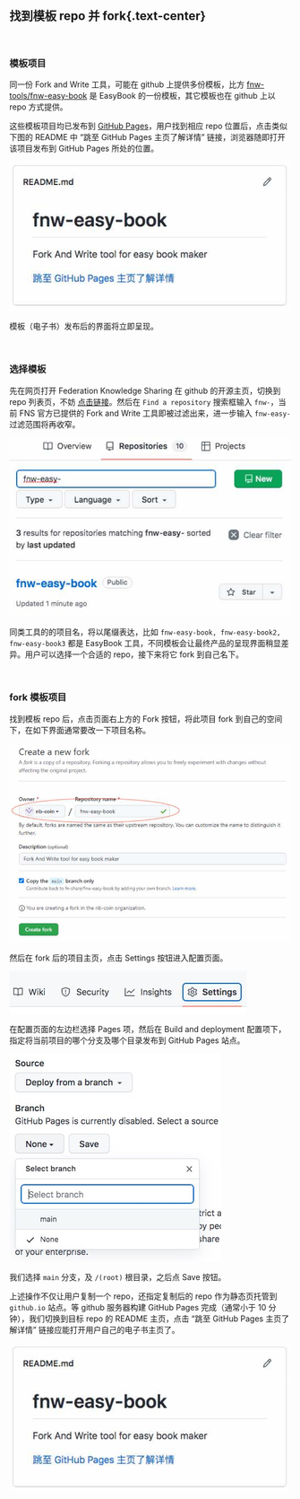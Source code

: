 找到模板 repo 并 fork{.text-center}
---------------------------------

&nbsp;

### 模板项目

同一份 Fork and Write 工具，可能在 github 上提供多份模板，比方 [fnw-tools/fnw-easy-book](https://github.com/fnw-tools/fnw-easy-book) 是 EasyBook 的一份模板，其它模板也在 github 上以 repo 方式提供。

这些模板项目均已发布到 [GitHub Pages](https://pages.github.com/)，用户找到相应 repo 位置后，点击类似下图的 README 中 “跳至 GitHub Pages 主页了解详情” 链接，浏览器随即打开该项目发布到 GitHub Pages 所处的位置。

![Jump to GitHub Pages](res/readme_ref.jpg)

模板（电子书）发布后的界面将立即呈现。

&nbsp;

### 选择模板

先在网页打开 Federation Knowledge Sharing 在 github 的开源主页，切换到 repo 列表页，不妨 [点击链接](https://github.com/fnw-tools?tab=repositories)。然后在 `Find a repository` 搜索框输入 `fnw-`，当前 FNS 官方已提供的 Fork and Write 工具即被过滤出来，进一步输入 `fnw-easy-` 过滤范围将再收窄。

![filter repositories](res/repo_filter.jpg)

同类工具的的项目名，将以尾缀表达，比如 `fnw-easy-book, fnw-easy-book2, fnw-easy-book3` 都是 EasyBook 工具，不同模板会让最终产品的呈现界面稍显差异。用户可以选择一个合适的 repo，接下来将它 fork 到自己名下。

&nbsp;

### fork 模板项目

找到模板 repo 后，点击页面右上方的 Fork 按钮，将此项目 fork 到自己的空间下，在如下界面通常要改一下项目名称。

![fork](res/fork_repo.jpg)

然后在 fork 后的项目主页，点击 Settings 按钮进入配置页面。

![settings](res/repo_settings.jpg)

在配置页面的左边栏选择 Pages 项，然后在 Build and deployment 配置项下，指定将当前项目的哪个分支及哪个目录发布到 GitHub Pages 站点。

![settings](res/select_branch.jpg)

我们选择 `main` 分支，及 `/(root)` 根目录，之后点 Save 按钮。

上述操作不仅让用户复制一个 repo，还指定复制后的 repo 作为静态页托管到 `github.io` 站点。等 github 服务器构建 GitHub Pages 完成（通常小于 10 分钟），我们切换到目标 repo 的 README 主页，点击 “跳至 GitHub Pages 主页了解详情” 链接应能打开用户自己的电子书主页了。

![Jump to GitHub Pages](res/readme_ref.jpg)
